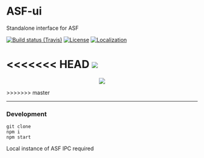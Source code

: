 # ASF-ui

Standalone interface for ASF

[![Build status (Travis)](https://img.shields.io/travis/com/JustArchiNET/ASF-ui/master.svg?label=Travis&maxAge=600)](https://travis-ci.com/JustArchiNET/ASF-ui)
[![License](https://img.shields.io/github/license/JustArchiNET/ASF-ui.svg?label=License&maxAge=2592000)](https://github.com/JustArchiNET/ASF-ui/blob/master/LICENSE-2.0.txt)
[![Localization](https://d322cqt584bo4o.cloudfront.net/archisteamfarm/localized.svg)](https://crowdin.com/project/archisteamfarm)

<<<<<<< HEAD
<img src="https://raw.githubusercontent.com/JustArchiNET/ASF-ui/master/preview.png">
=======
<p align="center">
  <img src="https://raw.githubusercontent.com/JustArchiNET/ASF-ui/master/preview.png">
</p>
>>>>>>> master

***

### Development

```
git clone
npm i
npm start
```

Local instance of ASF IPC required
